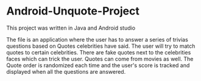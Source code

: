 # Android-Unquote-Project

This project was written in Java and Android studio

The file is an application where the user has to answer a series of trivias questions based on Quotes celebrities have said. The user will try to match quotes to certain celebrities. There are fake quotes next to the celebrities faces which can trick the user. Quotes can come from movies as well. The Quote order is randomized each time and the user's score is tracked and displayed when all the questions are answered.

